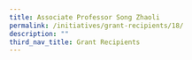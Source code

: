 ```yaml
---
title: Associate Professor Song Zhaoli
permalink: /initiatives/grant-recipients/18/
description: ""
third_nav_title: Grant Recipients
---
```

